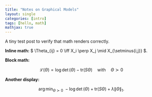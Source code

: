 ```yaml
---
title: "Notes on Graphical Models"
layout: single
categories: [intro]
tags: [hello, math]
mathjax: true
---
```


A tiny test post to verify that math renders correctly.

**Inline math:** $ \Theta_{ij} = 0 \iff X_i \perp X_j \mid X_{\setminus\{i,j\}} $.

**Block math:**

$$
\mathcal{L}(\Theta)
= \log\det(\Theta) - \mathrm{tr}(S\Theta)
\quad\text{with}\quad
\Theta \succ 0
$$

**Another display:**

$$
\arg\min_{\Theta \succ 0}\; -\log\det(\Theta) + \mathrm{tr}(S\Theta) + \lambda \lVert \Theta \rVert_{1}.
$$
